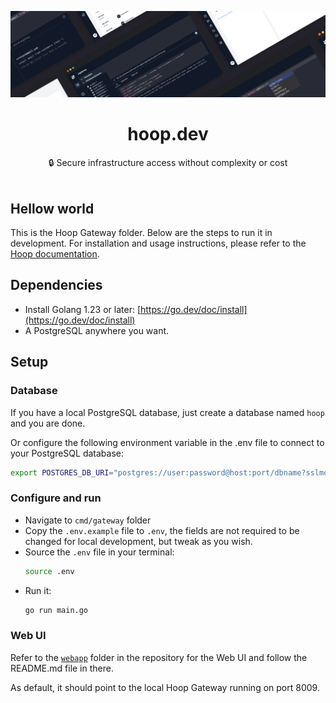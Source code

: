 ![hero](../github.png)

<h1 align="center">
<b>hoop.dev</b>
</h1>
<p align="center"> 🔒 Secure infrastructure access without complexity or cost 
<br /> <br />

## Hellow world

This is the Hoop Gateway folder. Below are the steps to run it in development. For installation and usage instructions, please refer to the [Hoop documentation](https://hoop.dev/docs).

## Dependencies

- Install Golang 1.23 or later: [https://go.dev/doc/install](https://go.dev/doc/install)
- A PostgreSQL anywhere you want.

## Setup

### Database

If you have a local PostgreSQL database, just create a database named `hoop` and you are done.

Or configure the following environment variable in the .env file to connect to your PostgreSQL database:

```bash
export POSTGRES_DB_URI="postgres://user:password@host:port/dbname?sslmode=disable" # ssl disable makes your life easier at development, but not recommended for production
```

### Configure and run

 - Navigate to `cmd/gateway` folder
 - Copy the `.env.example` file to `.env`, the fields are not required to be changed for local development, but tweak as you wish.
 - Source the `.env` file in your terminal:
   ```sh
   source .env
   ```
 - Run it:
   ```sh
   go run main.go
   ```

### Web UI

Refer to the [`webapp`](https://github.com/hoophq/hoop/tree/main/webapp) folder in the repository for the Web UI and follow the README.md file in there.

As default, it should point to the local Hoop Gateway running on port 8009.

